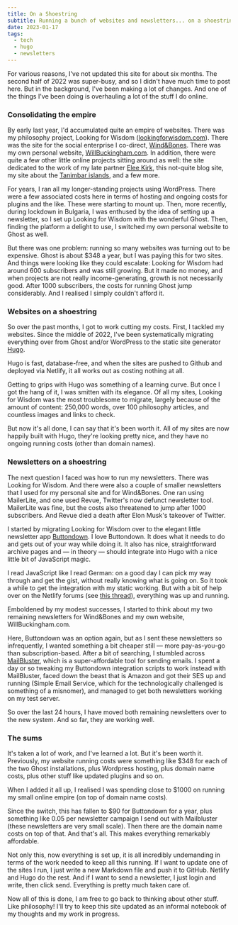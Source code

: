 ```yaml
---
title: On a Shoestring
subtitle: Running a bunch of websites and newsletters... on a shoestring.
date: 2023-01-17
tags:
  - tech
  - hugo
  - newsletters
---
```


For various reasons, I've not updated this site for about six months. The second half of 2022 was super-busy, and so I didn't have much time to post here. But in the background, I've been making a lot of changes. And one of the things I've been doing is overhauling a lot of the stuff I do online.

### Consolidating the empire 

By early last year, I'd accumulated quite an empire of websites. There was my philosophy project, Looking for Wisdom ([lookingforwisdom.com](https://www.lookingforwisdom.com)). There was the site for the social enterprise I co-direct, [Wind&Bones](https://www.windandbones.com). There was my own personal website, [WillBuckingham.com](https://www.willbuckingham.com). In addition, there were quite a few other little online projects sitting around as well: the site dedicated to the work of my late partner [Elee Kirk](https://www.eleekirk.com), this not-quite blog site, my site about the [Tanimbar islands](https://www.tanimbar.org.uk), and a few more.

For years, I ran all my longer-standing projects using WordPress. There were a few associated costs here in terms of hosting and ongoing costs for plugins and the like. These were starting to mount up. Then, more recently, during lockdown in Bulgaria, I was enthused by the idea of setting up a newsletter, so I set up Looking for Wisdom with the wonderful Ghost. Then, finding the platform a delight to use, I switched my own personal website to Ghost as well.

But there was one problem: running so many websites was turning out to be expensive. Ghost is about $348 a year, but I was paying this for two sites. And things were looking like they could escalate: Looking for Wisdom had around 600 subscribers and was still growing. But it made no money, and when projects are not really income-generating, growth is not necessarily good. After 1000 subscribers, the costs for running Ghost jump considerably. And I realised I simply couldn't afford it. 

### Websites on a shoestring

So over the past months, I got to work cutting my costs. First, I tackled my websites. Since the middle of 2022, I've been systematically migrating everything over from Ghost and/or WordPress to the static site generator [Hugo](https://gohugo.io/). 

Hugo is fast, database-free, and when the sites are pushed to Github and deployed via Netlify, it all works out as costing nothing at all. 

Getting to grips with Hugo was something of a learning curve. But once I got the hang of it, I was smitten with its elegance. Of all my sites, Looking for Wisdom was the most troublesome to migrate, largely because of the amount of content: 250,000 words, over 100 philosophy articles, and countless images and links to check. 

But now it's all done, I can say that it's been worth it. All of my sites are now happily built with Hugo, they're looking pretty nice, and they have no ongoing running costs (other than domain names).

### Newsletters on a shoestring

The next question I faced was how to run my newsletters. There was Looking for Wisdom. And there were also a couple of smaller newsletters that I used for my personal site and for Wind&Bones. One ran using MailerLite, and one used Revue, Twitter's now defunct newsletter tool. MailerLite was fine, but the costs also threatened to jump after 1000 subscribers. And Revue died a death after Elon Musk's takeover of Twitter. 

I started by migrating Looking for Wisdom over to the elegant little newsletter app [Buttondown](https://buttondown.email/). I love Buttondown. It does what it needs to do and gets out of your way while doing it. It also has nice, straightforward archive pages and — in theory — should integrate into Hugo with a nice little bit of JavaScript magic.

I read JavaScript like I read German: on a good day I can pick my way through and get the gist, without really knowing what is going on. So it took a while to get the integration with my static working. But with a bit of help over on the Netlify forums (see [this thread](https://answers.netlify.com/t/newsletter-with-buttondown-and-netlify-forms/16604/15)), everything was up and running.

Emboldened by my modest successes, I started to think about my two remaining newsletters for Wind&Bones and my own website, WillBuckingham.com. 

Here, Buttondown was an option again, but as I sent these newsletters so infrequently, I wanted something a bit cheaper still — more pay-as-you-go than subscription-based. After a bit of searching, I stumbled across [MailBluster](https://mailbluster.com/), which is a super-affordable tool for sending emails. I spent a day or so tweaking my Buttondown integration scripts to work instead with MailBluster, faced down the beast that is Amazon and got their SES up and running (Simple Email Service, which for the technologically challenged is something of a misnomer), and managed to get both newsletters working on my test server.

So over the last 24 hours, I have moved both remaining newsletters over to the new system. And so far, they are working well.

### The sums

It's taken a lot of work, and I've learned a lot. But it's been worth it. Previously, my website running costs were something like $348 for each of the two Ghost installations, plus Wordpress hosting, plus domain name costs, plus other stuff like updated plugins and so on.

When I added it all up, I realised I was spending close to $1000 on running my small online empire (on top of domain name costs).

Since the switch, this has fallen to $90 for Buttondown for a year, plus something like 0.05 per newsletter campaign I send out with Mailbluster (these newsletters are very small scale). Then there are the domain name costs on top of that. And that's all. This makes everything remarkably affordable.

Not only this, now everything is set up, it is all incredibly undemanding in terms of the work needed to keep all this running. If I want to update one of the sites I run, I just write a new Markdown file and push it to GitHub. Netlify and Hugo do the rest. And if I want to send a newsletter, I just login and write, then click send. Everything is pretty much taken care of.

Now all of this is done, I am free to go back to thinking about other stuff. Like philosophy! I'll try to keep this site updated as an informal notebook of my thoughts and my work in progress.